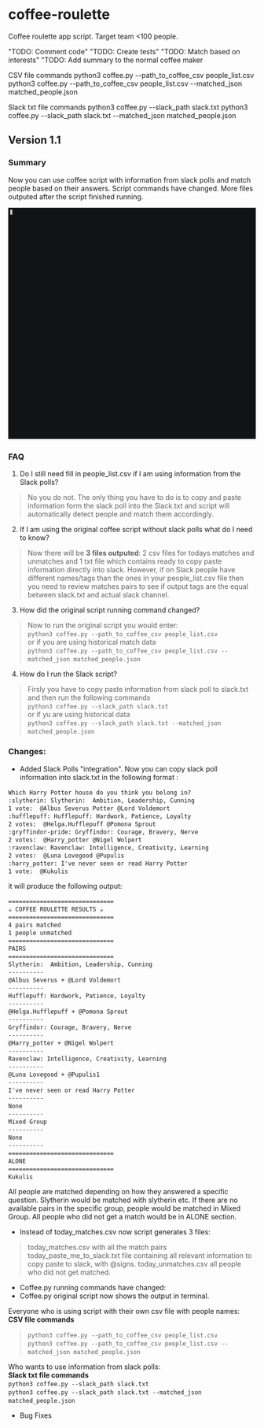 # coffee-roulette
Coffee roulette app script.
Target team <100 people.

"TODO: Comment code"
"TODO: Create tests"
"TODO: Match based on interests"
"TODO: Add summary to the normal coffee maker

CSV file commands
python3 coffee.py --path_to_coffee_csv people_list.csv
python3 coffee.py --path_to_coffee_csv people_list.csv --matched_json matched_people.json

Slack txt file commands
python3 coffee.py --slack_path slack.txt
python3 coffee.py --slack_path slack.txt --matched_json matched_people.json

## Version 1.1
### Summary
Now you can use coffee script with information from slack polls and match people based on their answers.
Script commands have changed.
More files outputed after the script finished running.

![Terminal V1.1](coffee1.gif)

### FAQ
1. Do I still need fill in people_list.csv if I am using information from the Slack polls?
> No you do not. The only thing you have to do is to copy and paste information form the slack
> poll into the Slack.txt and script will automatically detect people and match them accordingly.
2. If I am using the original coffee script without slack polls what do I need to know?
> Now there will be <b>3 files outputed</b>: 2 csv files for todays matches and unmatches and 1 txt file
> which contains ready to copy paste information directly into slack. However, if on Slack people have
> different names/tags than the ones in your people_list.csv file then you need to review matches pairs
> to see if output tags are the equal between slack.txt and actual slack channel.
3. How did the original script running command changed?
> Now to run the original script you would enter:<br/>
```python3 coffee.py --path_to_coffee_csv people_list.csv```<br/>
> or if you are using historical match data<br/>
```python3 coffee.py --path_to_coffee_csv people_list.csv --matched_json matched_people.json```
4. How do I run the Slack script?
> Firsly you have to copy paste information from slack poll to slack.txt and then run the following commands<br/>
```python3 coffee.py --slack_path slack.txt```<br/>
>or if yu are using historical data<br/>
```python3 coffee.py --slack_path slack.txt --matched_json matched_people.json```

### Changes:
* Added Slack Polls "integration". Now you can copy slack poll information into slack.txt in the following
format : 
```
Which Harry Potter house do you think you belong in?
:slytherin: Slytherin:  Ambition, Leadership, Cunning
1 vote:  @Albus Severus Potter @Lord Voldemort
:hufflepuff: Hufflepuff: Hardwork, Patience, Loyalty
2 votes:  @Helga.Hufflepuff @Pomona Sprout 
:gryffindor-pride: Gryffindor: Courage, Bravery, Nerve
2 votes:  @Harry_potter @Nigel Wolpert 
:ravenclaw: Ravenclaw: Intelligence, Creativity, Learning
2 votes:  @Luna Lovegood @Pupulis
:harry_potter: I've never seen or read Harry Potter
1 vote:  @Kukulis 
```

it will produce the following output:
```
==============================
☕️ COFFEE ROULETTE RESULTS ☕️
==============================
4 pairs matched
1 people unmatched
==============================
PAIRS
==============================
Slytherin:  Ambition, Leadership, Cunning
----------
@Albus Severus + @Lord Voldemort
----------
Hufflepuff: Hardwork, Patience, Loyalty
----------
@Helga.Hufflepuff + @Pomona Sprout
----------
Gryffindor: Courage, Bravery, Nerve
----------
@Harry_potter + @Nigel Wolpert
----------
Ravenclaw: Intelligence, Creativity, Learning
----------
@Luna Lovegood + @Pupulis1
----------
I've never seen or read Harry Potter
----------
None
----------
Mixed Group
----------
None
----------
==============================
ALONE
==============================
Kukulis
```

All people are matched depending on how they answered a specific question. Slytherin would be matched with slytherin etc. If there are no available pairs in the specific group, people would be matched in Mixed Group. All people who did not get a match would be in ALONE section.

* Instead of today_matches.csv now script generates 3 files:
> today_matches.csv with all the match pairs
> today_paste_me_to_slack.txt file containing all relevant information to copy paste to slack, with @signs.
> today_unmatches.csv all people who did not get matched.

* Coffee.py running commands have changed:
* Coffee.py original script now shows the output in terminal.

Everyone who is using script with their own csv file with people names:<br/>
<b> CSV file commands </b><br/>
>```python3 coffee.py --path_to_coffee_csv people_list.csv``` <br/>
>```python3 coffee.py --path_to_coffee_csv people_list.csv --matched_json matched_people.json```

Who wants to use information from slack polls:<br/>
<b>Slack txt file commands</b><br/>
```python3 coffee.py --slack_path slack.txt```<br/>
```python3 coffee.py --slack_path slack.txt --matched_json matched_people.json```

* Bug Fixes
